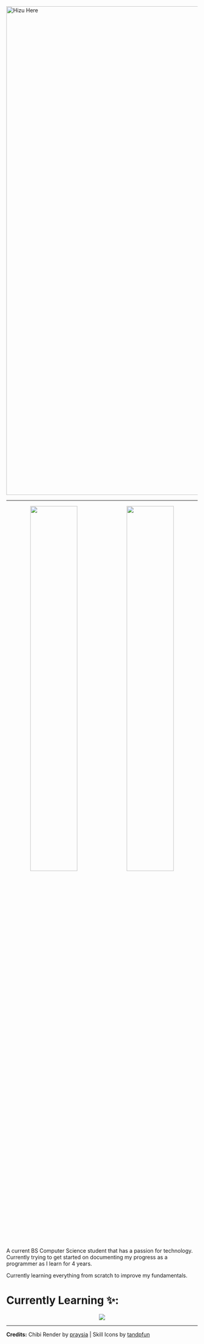 <img width="2778" height="1284" alt="Hizu Here" src="https://github.com/user-attachments/assets/df93672f-ecb0-434f-adc1-43ef7a0bfbec" />



---

<p align="center">
  <img src="https://github-readme-stats.vercel.app/api?username=HitsukiMok&theme=tokyonight&show_icons=true&hide_border=false&count_private=true" width="49.6%" />
  <img src="https://github-readme-stats.vercel.app/api/top-langs/?username=HitsukiMok&theme=tokyonight&show_icons=true&hide_border=false&layout=compact" width="49.6%" /> 
</p>

A current BS Computer Science student that has a passion for technology. Currently trying to get started on documenting my progress as a programmer as I learn for 4 years.

Currently learning everything from scratch to improve my fundamentals.

# Currently Learning ✨:

<p align="center">
  <a href="https://skillicons.dev">
    <img src="https://skillicons.dev/icons?i=c,python,cpp,cs,git" />
  </a>
</p>

---


**Credits:** Chibi Render by [praysia](https://www.tumblr.com/praysia) | Skill Icons by [tandpfun](https://github.com/tandpfun/skill-icons)
